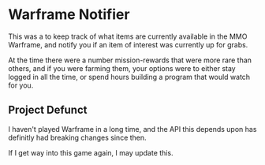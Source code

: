 # Warframe Notifier

This was a to keep track of what items are currently available in the MMO Warframe, and notify you if an item of interest was currently up for grabs.

At the time there were a number mission-rewards that were more rare than others, and if you were farming them, your options were to either stay logged in all the time, or spend hours building a program that would watch for you.

## Project Defunct

I haven't played Warframe in a long time, and the API this depends upon has definitly had breaking changes since then.

If I get way into this game again, I may update this.
